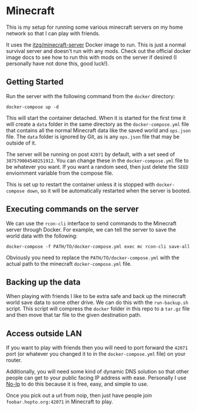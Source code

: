 # Minecraft
This is my setup for running some various minecraft servers on my home network so that I can play with friends. 

It uses the [itzg/minecraft-server](https://hub.docker.com/r/itzg/minecraft-server) Docker image to run. This is just
a normal survival server and doesn't run with any mods. Check out the official docker image docs to see how to 
run this with mods on the server if desired (I personally have not done this, good luck!).

## Getting Started

Run the server with the following command from the `docker` directory:

```
docker-compose up -d
```

This will start the container detached. When it is started for the first time it will create a `data` folder 
in the same directory as the `docker-compose.yml` file that contains all the normal Minecraft data like the 
saved world and `ops.json` file. The `data` folder is ignored by Git, as is any `ops.json` file that may be outside of 
it. 

The server will be running on post `42071` by default, with a set seed of `387579004540251912`. You can change these in the 
`docker-compose.yml` file to be whatever you want. If you want a random seed, then just delete the `SEED` enviornment variable 
from the compose file. 

This is set up to restart the container unless it is stopped with `docker-compose down`, so it will be automatically restarted
when the server is booted. 

## Executing commands on the server

We can use the `rcon-cli` interface to send commands to the Minecraft server through Docker. 
For example, we can tell the server to save the world data with the following: 

```
docker-compose -f PATH/TO/docker-compose.yml exec mc rcon-cli save-all
```

Obviously you need to replace the `PATH/TO/docker-compose.yml` with the actual path to the minecraft `docker-compose.yml` file.


## Backing up the data

When playing with friends I like to be extra safe and back up the minecraft world save data to some other drive. We can do 
this with the `run-backup.sh` script. This script will compress the `docker` folder in this repo to a `tar.gz` file and then 
move that tar file to the given destination path. 

## Access outside LAN

If you want to play with friends then you will need to port forward the `42071` port (or whatever you changed it to in the `docker-compose.yml` file) on your router.

Additionally, you will need some kind of dynamic DNS solution so that other people can get to your public facing IP address with ease. Personally I use
[No-Ip](https://www.noip.com/members/dns/) to do this because it is free, easy, and simple to use. 

Once you pick out a url from noip, then just have people join `foobar.hopto.org:42071` in Minecraft to play. 